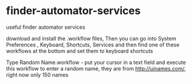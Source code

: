 # finder-automator-services
useful finder automator services

download and install the .workflow files, 
Then you can go into System Preferences , Keyboard, Shortcuts, Services and then find one of these workflows at the bottom and set them to keyboard shortcuts

Type Random Name.workflow   -  put your cursor in a text field and execute this workflow to enter a random name, they are from http://uinames.com/, right now only 150 names
